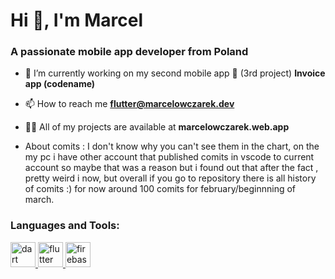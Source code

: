 <h1 >Hi 👋, I'm Marcel</h1>
<h3 >A passionate mobile app developer from Poland</h3>

- 🔭 I’m currently working on my second mobile app 🚀 (3rd project) **Invoice app (codename)**

- 📫 How to reach me **flutter@marcelowczarek.dev**

- 👨‍💻 All of my projects are available at **marcelowczarek.web.app**

- About comits : I don't know why you can't see them in the chart, on the my pc i have other account that published comits in vscode  to current account so maybe that was a reason but i found out that after the fact , pretty weird i now, but overall if you go to repository there is all history of comits :) for now around 100 comits for february/beginnning of march.

<p align="left">
</p>

<h3 align="left">Languages and Tools:</h3>
<p align="left"> <a href="https://dart.dev" target="_blank" rel="noreferrer"> <img src="https://www.vectorlogo.zone/logos/dartlang/dartlang-icon.svg" alt="dart" width="40" height="40"/> <a href="https://flutter.dev" target="_blank" rel="noreferrer"> <img src="https://www.vectorlogo.zone/logos/flutterio/flutterio-icon.svg" alt="flutter" width="40" height="40"/> </a>  </a> <a href="https://firebase.google.com/" target="_blank" rel="noreferrer"> <img src="https://www.vectorlogo.zone/logos/firebase/firebase-icon.svg" alt="firebase" width="40" height="40"/> </a> </p>
 
